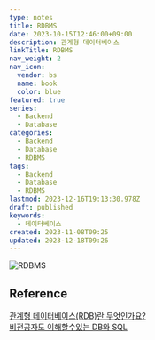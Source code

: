 ```yaml
---
type: notes
title: RDBMS
date: 2023-10-15T12:46:00+09:00
description: 관계형 데이터베이스
linkTitle: RDBMS
nav_weight: 2
nav_icon:
  vendor: bs
  name: book
  color: blue
featured: true
series:
  - Backend
  - Database
categories:
  - Backend
  - Database
  - RDBMS
tags:
  - Backend
  - Database
  - RDBMS
lastmod: 2023-12-16T19:13:30.978Z
draft: published
keywords:
  - 데이터베이스
created: 2023-11-08T09:25
updated: 2023-12-18T09:26
---
```


![RDBMS](/backend/rdbms.png#center "https://en.m.wikipedia.org/wiki/File:RDBMS_structure.png")

## Reference

[관계형 데이터베이스(RDB)란 무엇인가요?](https://yozm.wishket.com/magazine/detail/675/)  
[비전공자도 이해할수있는 DB와 SQL](https://www.whatap.io/ko/blog/141/index.html)
